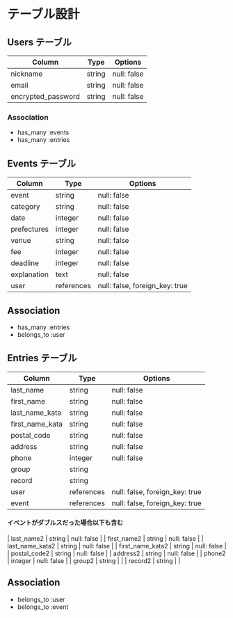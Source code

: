 # テーブル設計

## Users テーブル

| Column             | Type   |Options                  |
|--------------------|--------|-------------------------|
| nickname           | string | null: false             |
| email              | string | null: false             |
| encrypted_password | string | null: false             |

### Association
 - has_many :events
 - has_many :entries

## Events テーブル

| Column             | Type       |Options                        |
|--------------------|------------|-------------------------------|
| event              | string     | null: false                   |
| category           | string     | null: false                   |
| date               | integer    | null: false                   |
| prefectures        | integer    | null: false                   |
| venue              | string     | null: false                   |
| fee                | integer    | null: false                   |
| deadline           | integer    | null: false                   |
| explanation        | text       | null: false                   |
| user               | references | null: false, foreign_key: true|

## Association
 - has_many :entries
 - belongs_to :user

## Entries テーブル
| Column             | Type       |Options                        |
|--------------------|------------|-------------------------------|
| last_name          | string     | null: false                   |
| first_name         | string     | null: false                   |
| last_name_kata     | string     | null: false                   |
| first_name_kata    | string     | null: false                   |
| postal_code        | string     | null: false                   |
| address            | string     | null: false                   |
| phone              | integer    | null: false                   |
| group              | string     |                               |
| record             | string     |                               |
| user               | references | null: false, foreign_key: true|
| event              | references | null: false, foreign_key: true|
#### イベントがダブルスだった場合以下も含む
| last_name2         | string     | null: false                   |
| first_name2        | string     | null: false                   |
| last_name_kata2    | string     | null: false                   |
| first_name_kata2   | string     | null: false                   |
| postal_code2       | string     | null: false                   |
| address2           | string     | null: false                   |
| phone2             | integer    | null: false                   |
| group2             | string     |                               |
| record2            | string     |                               |

## Association
 - belongs_to :user
 - belongs_to :event


